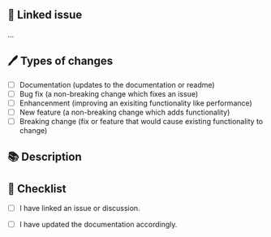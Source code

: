 <!---
Provide a general summary of your changes in the title above.
Example: fix(nitro): fix assets dir handling
-->

## 🔗 Linked issue

<!-- ❗ Please ensure there is an open issue  -->
...

## 🖊️ Types of changes

<!-- What types of changes does your code introduce? Put an `x` in all the boxes that apply: -->
- [ ] Documentation (updates to the documentation or readme)
- [ ] Bug fix (a non-breaking change which fixes an issue)
- [ ] Enhancenment (improving an exisiting functionality like performance)
- [ ] New feature (a non-breaking change which adds functionality)
- [ ] Breaking change (fix or feature that would cause existing functionality to change)

## 📚 Description

<!-- Describe your changes in detail -->
<!-- Why is this change required? What problem does it solve? -->
<!-- If it resolves an open issue, please link to the issue here. For example "Resolves: #1337" -->

## 📝 Checklist

<!-- Put an `x` in all the boxes that apply. -->
<!-- If your change requires a documentation PR, please link it appropriately -->
<!-- If you're unsure about any of these, don't hesitate to ask. We're here to help! -->

- [ ] I have linked an issue or discussion.
- [ ] I have updated the documentation accordingly.

